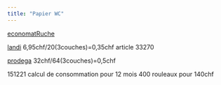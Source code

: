 ```yaml
---
title: "Papier WC"
---
```


[economatRuche](notes/zones/economatRuche.md)

[landi](notes/utilisateurs/fournisseurs/landi.md) 6,95chf/20(3couches)=0,35chf article 33270 

[prodega](notes/utilisateurs/fournisseurs/prodega.md) 32chf/64(3couches)=0,5chf

151221 calcul de consommation pour 12 mois 400 rouleaux pour 140chf